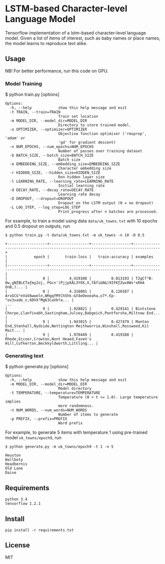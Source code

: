 # LSTM-based Character-level Language Model

Tensorflow implementation of a lstm-based character-level language model.
Given a list of items of interest, such as baby names or place names,
the model learns to reproduce text alike.

## Usage

NB! For better performance, run this code on GPU.

### Model Training

$ python train.py [options]

```
Options:
  -h, --help            show this help message and exit
  -t TRAIN, --train=TRAIN
                        Train set location
  -m MODEL_DIR, --model_dir=MODEL_DIR
                        Directory to store trained model.
  -o OPTIMIZER, --optimizer=OPTIMIZER
                        Objective function optimiser ('rmsprop', 'adam' or
                        'gd' for gradient descent)
  -n NUM_EPOCHS, --num_epochs=NUM_EPOCHS
                        Number of passes over training dataset
  -b BATCH_SIZE, --batch_size=BATCH_SIZE
                        Batch size
  -e EMBEDDING_SIZE, --embedding_size=EMBEDDING_SIZE
                        Character embedding size
  -r HIDDEN_SIZE, --hidden_size=HIDDEN_SIZE
                        Rnn hidden layer size
  -l LEARNING_RATE, --learning_rate=LEARNING_RATE
                        Initial learning rate
  -d DECAY_RATE, --decay_rate=DECAY_RATE
                        Learning rate decay
  -D DROPOUT, --dropout=DROPOUT
                        Dropout on the LSTM output (0 = no dropout)
  -L LOG_STEP, --log_step=LOG_STEP
                        Print progress after n batches are processed.
```

For example, to train a model using data `data/uk_towns.txt` with 10 epochs and 0.5 dropout on outputs, run

```
$ python train.py -t data/uk_towns.txt -m uk_towns -n 10 -D 0.5

+------------------+------------------+------------------+----------------------------------------------------------------------------------+
|            epoch |       train-loss |   train-accuracy | examples                                                                         |
|------------------+------------------+------------------+----------------------------------------------------------------------------------|
|                0 |         4.419108 |         0.013193 | T2qCf³B-0w,gNƒBL€Taƒmy2oj, PGcn')PjjpXÃL3Y€K,X,fÂfi&N&)9IFKƒZwx0Ws²xRkA OnB,)... |
|                0 |         4.318801 |         0.120107 | ArxGCG³eVaVAwweln,WHgqfMYCh5hk-&YâeOeoeaha,o7º.€p- ^ox3vade_n,6DVX¹Mg63caVkºa... |
...
|                9 |         1.928021 |         0.429141 | Bintstone Chorpe,Llanfinabh,Saxtingham,Julsey,Babgeich,Pontforsha,Miltnow End... |
|                9 |         1.943015 |         0.427479 | Manton End,Stenhall,Nydside,Nettington Meithworrie,Winshall,Rosswood,Kil Mait... |
|                9 |         1.970449 |         0.419188 | Rhede,Eccoor,Crowton,Nont Heaed,Faven's Hill,Cufkerton,Beckkyldworth,Littling... |

```

### Generating text

$ python generate.py [options]

```
Options:
  -h, --help            show this help message and exit
  -m MODEL_DIR, --model_dir=MODEL_DIR
                        Model directory
  -t TEMPERATURE, --temperature=TEMPERATURE
                        Temperature (0 > t <= 1.0). Large temperature implies
                        more randomness.
  -n NUM_WORDS, --num_words=NUM_WORDS
                        Number of items to generate
  -p PREFIX, --prefix=PREFIX
                        Word prefix

```

For example, to generate 5 items with temperature 1 using pre-trained model `uk_towns/epoch9`, run

```
$ python generate.py -m uk_towns/epoch9 -t 1 -n 5

Heuston
Wallboty
Headbernis
Old Lane
Daive
```

##  Requirements

```
python 3.4
tensorflow 1.2.1
```

## Install

```
pip install -r requirements.txt
```

## License

MIT
